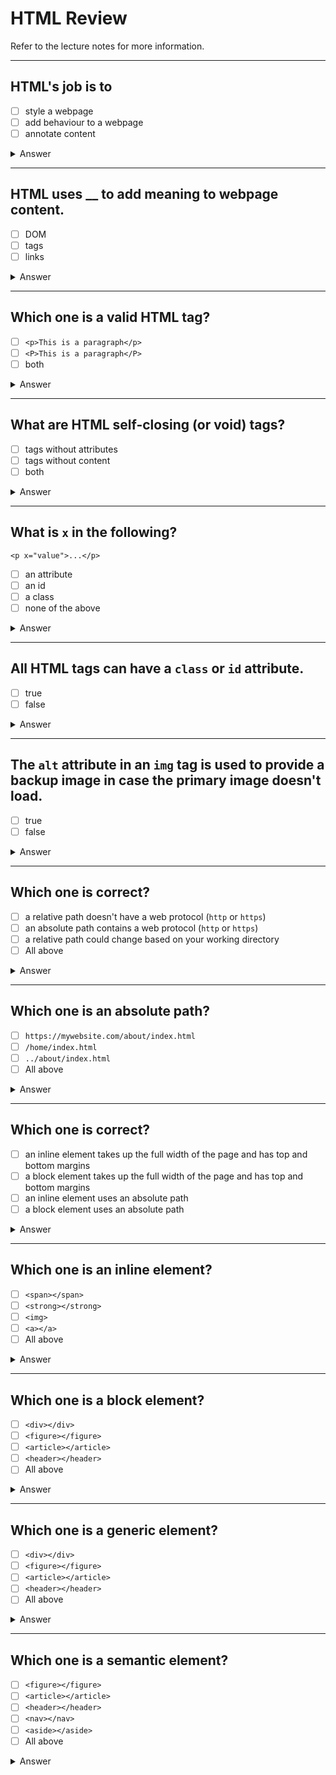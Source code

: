 # HTML Review

Refer to the lecture notes for more information.


---

## HTML's job is to
- [ ] style a webpage
- [ ] add behaviour to a webpage
- [ ] annotate content

<details>
<summary>Answer</summary>
<br>

- [ ] style a webpage
- [ ] add behaviour to a webpage
- [x] annotate content ([read more](https://masoudkarimif.github.io/posts/html-101/#overview))
</details>

---

## HTML uses __ to add meaning to webpage content.

- [ ] DOM
- [ ] tags
- [ ] links

<details>
<summary>Answer</summary>
<br>

- [ ] DOM
- [x] tags ([read more](https://masoudkarimif.github.io/posts/html-101/#overview))
- [ ] links
</details>

---

## Which one is a valid HTML tag?

- [ ] `<p>This is a paragraph</p>`
- [ ] `<P>This is a paragraph</P>`
- [ ] both

<details>
<summary>Answer</summary>
<br>

- [ ] `<p>This is a paragraph</p>`
- [ ] `<P>This is a paragraph</P>`
- [x] both ([read more](https://masoudkarimif.github.io/posts/html-101/#overview))
</details>

---

## What are HTML self-closing (or void) tags?

- [ ] tags without attributes 
- [ ] tags without content
- [ ] both

<details>
<summary>Answer</summary>
<br>

- [ ] tags without attributes 
- [x] tags without content ([read more](https://masoudkarimif.github.io/posts/html-101/#overview))
- [ ] both
</details>

---

## What is `x` in the following?

`<p x="value">...</p>`

- [ ] an attribute
- [ ] an id
- [ ] a class
- [ ] none of the above

<details>
<summary>Answer</summary>
<br>

- [x] an attribute ([read more](https://masoudkarimif.github.io/posts/html-101/#html-attributes))
- [ ] an id
- [ ] a class
- [ ] none of the above
</details>

---

## All HTML tags can have a `class` or `id` attribute.

- [ ] true
- [ ] false

<details>
<summary>Answer</summary>
<br>

- [x] true ([read more](https://masoudkarimif.github.io/posts/html-101/#html-attributes))
- [ ] false
</details>

---

## The `alt` attribute in an `img` tag is used to provide a backup image in case the primary image doesn't load.

- [ ] true
- [ ] false

<details>
<summary>Answer</summary>
<br>

- [ ] true
- [x] false ([read more](https://masoudkarimif.github.io/posts/html-101/#images))
</details>

---

## Which one is correct?

- [ ] a relative path doesn't have a web protocol (`http` or `https`)
- [ ] an absolute path contains a web protocol (`http` or `https`)
- [ ] a relative path could change based on your working directory
- [ ] All above

<details>
<summary>Answer</summary>
<br>

- [ ] a relative path doesn't have a web protocol (`http` or `https`)
- [ ] an absolute path contains a web protocol (`http` or `https`)
- [ ] a relative path could change based on your working directory
- [x] All above ([read more](https://masoudkarimif.github.io/posts/html-101/#relative-vs-absolute-links))
</details>

---

## Which one is an absolute path?

- [ ] `https://mywebsite.com/about/index.html`
- [ ] `/home/index.html`
- [ ] `../about/index.html`
- [ ] All above

<details>
<summary>Answer</summary>
<br>

- [x] `https://mywebsite.com/about/index.html` ([read more](https://masoudkarimif.github.io/posts/html-101/#relative-vs-absolute-links))
- [ ] `/home/index.html`
- [ ] `../about/index.html`
- [ ] All above
</details>

---

## Which one is correct?

- [ ] an inline element takes up the full width of the page and has top and bottom margins
- [ ] a block element takes up the full width of the page and has top and bottom margins
- [ ] an inline element uses an absolute path
- [ ] a block element uses an absolute path

<details>
<summary>Answer</summary>
<br>

- [ ] an inline element takes up the full width of the page and has top and bottom margins
- [x] a block element takes up the full width of the page and has top and bottom margins ([read more](https://masoudkarimif.github.io/posts/html-101/#inline-vs-block-elements))
- [ ] an inline element uses an absolute path
- [ ] a block element uses an absolute path
</details>

---

## Which one is an inline element?

- [ ] `<span></span>`
- [ ] `<strong></strong>`
- [ ] `<img>`
- [ ] `<a></a>`
- [ ] All above

<details>
<summary>Answer</summary>
<br>

- [ ] `<span></span>`
- [ ] `<strong></strong>`
- [ ] `<img>`
- [ ] `<a></a>`
- [x] All above ([read more](https://masoudkarimif.github.io/posts/html-101/#inline-vs-block-elements))
</details>

---

## Which one is a block element?

- [ ] `<div></div>`
- [ ] `<figure></figure>`
- [ ] `<article></article>`
- [ ] `<header></header>`
- [ ] All above

<details>
<summary>Answer</summary>
<br>

- [ ] `<div></div>`
- [ ] `<figure></figure>`
- [ ] `<article></article>`
- [ ] `<header></header>`
- [x] All above ([read more](https://masoudkarimif.github.io/posts/html-101/#inline-vs-block-elements))
</details>

---

## Which one is a generic element?

- [ ] `<div></div>`
- [ ] `<figure></figure>`
- [ ] `<article></article>`
- [ ] `<header></header>`
- [ ] All above

<details>
<summary>Answer</summary>
<br>

- [x] `<div></div>` ([read more](https://masoudkarimif.github.io/posts/html-101/#generic-elements))
- [ ] `<figure></figure>`
- [ ] `<article></article>`
- [ ] `<header></header>`
- [ ] All above
</details>

---

## Which one is a semantic element?

- [ ] `<figure></figure>`
- [ ] `<article></article>`
- [ ] `<header></header>`
- [ ] `<nav></nav>`
- [ ] `<aside></aside>`
- [ ] All above

<details>
<summary>Answer</summary>
<br>

- [ ] `<figure></figure>`
- [ ] `<article></article>`
- [ ] `<header></header>`
- [ ] `<nav></nav>`
- [ ] `<aside></aside>`
- [x] All above ([read more](https://masoudkarimif.github.io/posts/html-101/#generic-elements))
</details>